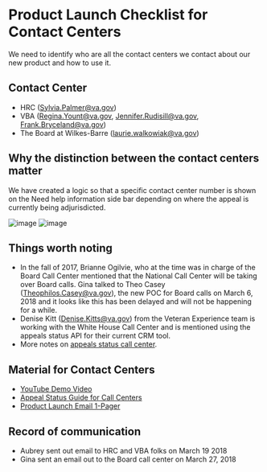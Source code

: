 # Product Launch Checklist for Contact Centers

We need to identify who are all the contact centers we contact about our new product and how to use it. 

## Contact Center
- HRC (Sylvia.Palmer@va.gov) 
- VBA (Regina.Yount@va.gov, Jennifer.Rudisill@va.gov, Frank.Bryceland@va.gov)
- The Board at Wilkes-Barre (laurie.walkowiak@va.gov)

## Why the distinction between the contact centers matter

We have created a logic so that a specific contact center number is shown on the Need help information side bar depending on where the appeal is currently being adjurisdicted.

![image](https://user-images.githubusercontent.com/13420618/34538976-9d780230-f09c-11e7-90a4-84c1f98d6775.png)
![image](https://user-images.githubusercontent.com/13420618/34538993-b56b430c-f09c-11e7-9ffd-9c4ff888e2a8.png)

## Things worth noting

- In the fall of 2017, Brianne Ogilvie, who at the time was in charge of the Board Call Center mentioned that the National Call Center will be taking over Board calls. Gina talked to Theo Casey (Theophilos.Casey@va.gov), the new POC for Board calls on March 6, 2018 and it looks like this has been delayed and will not be happening for a while. 
- Denise Kitt (Denise.Kitts@va.gov) from the Veteran Experience team is working with the White House Call Center and is mentioned using the appeals status API for their current CRM tool.
- More notes on [appeals status call center](https://github.com/department-of-veterans-affairs/va.gov-team/blob/master/products/claim-appeal-status/appeals-status/scripts-call-center.pdf).

## Material for Contact Centers

- [YouTube Demo Video](https://youtu.be/q0Akgcvhp48)
- [Appeal Status Guide for Call Centers](https://github.com/department-of-veterans-affairs/va.gov-team/blob/master/products/claim-appeal-status/appeals-status/scripts-call-center.pdf)
- [Product Launch Email 1-Pager](https://github.com/department-of-veterans-affairs/va.gov-team/blob/master/products/claim-appeal-status/appeals-status/product-launch-email-appeal-status-v2.docx)

## Record of communication 
- Aubrey sent out email to HRC and VBA folks on March 19 2018
- Gina sent an email out to the Board call center on March 27, 2018
